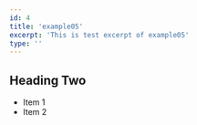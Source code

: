 ```yaml
---
id: 4
title: 'example05'
excerpt: 'This is test excerpt of example05'
type: ''
---
```


## Heading Two

* Item 1
* Item 2